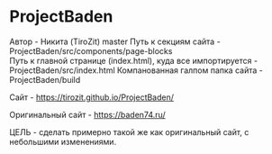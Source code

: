 # ProjectBaden
Автор - Никита (TiroZit)
master
Путь к секциям сайта - ProjectBaden/src/components/page-blocks  <br/>
Путь к главной странице (index.html), куда все импортируется - ProjectBaden/src/index.html 
Компанованная галпом папка сайта - ProjectBaden/build

Сайт - https://tirozit.github.io/ProjectBaden/

Оригинальный сайт - https://baden74.ru/

ЦЕЛЬ - сделать примерно такой же как оригинальный сайт, с небольшими изменениями.
